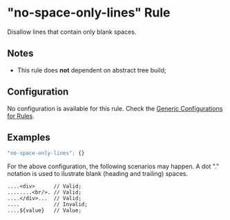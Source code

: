 # "no-space-only-lines" Rule

Disallow lines that contain only blank spaces.

## Notes

- This rule does **not** dependent on abstract tree build;

## Configuration

No configuration is available for this rule. Check the [Generic Configurations for Rules][generic-config].

## Examples

```js
"no-space-only-lines": {}
```

For the above configuration, the following scenarios may happen. A dot "." notation is used to ilustrate blank (heading and trailing) spaces.

```
....<div>      // Valid;
........<br/>. // Valid;
....</div>...  // Valid;
....           // Invalid;
....${value}   // Value;
```

[generic-config]: <../generic-rule-config.md>
